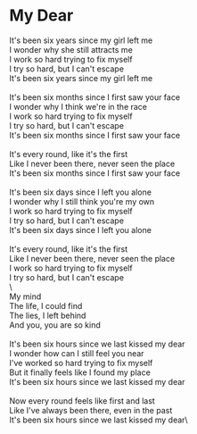 # My Dear

It's been six years since my girl left me\
I wonder why she still attracts me\
I work so hard trying to fix myself\
I try so hard, but I can't escape\
It's been six years since my girl left me\
\
It's been six months since I first saw your face\
I wonder why I think we're in the race\
I work so hard trying to fix myself\
I try so hard, but I can't escape\
It's been six months since I first saw your face\
\
It's every round, like it's the first\
Like I never been there, never seen the place\
It's been six months since I first saw your face\
\
It's been six days since I left you alone\
I wonder why I still think you're my own\
I work so hard trying to fix myself\
I try so hard, but I can't escape\
It's been six days since I left you alone\
\
It's every round, like it's the first\
Like I never been there, never seen the place\
I work so hard trying to fix myself\
I try so hard, but I can't escape\
\        
My mind\
The life, I could find\
The lies, I left behind\
And you, you are so kind\
\
It's been six hours since we last kissed my dear\
I wonder how can I still feel you near\
I've worked so hard trying to fix myself\
But it finally feels like I found my place\
It's been six hours since we last kissed my dear\
\
Now every round feels like first and last\
Like I've always been there, even in the past\
It's been six hours since we last kissed my dear\
